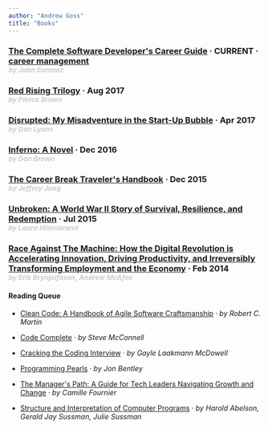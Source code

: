 ```yaml
---
author: "Andrew Goss"
title: "Books"
---
```


<section class="post">
	<h3 class="post-title">
		<a href="/books/complete_software_dev_career_guide">The Complete Software Developer's Career Guide</a>
		<span class="separator"> &middot; </span>
		<time datetime="2017-09-15T00:00:00Z">CURRENT</time>
		<span class="separator"> &middot; </span>
		<span class="taglist">
            <a href="/tags/career-management/">career management</a>
		</span>
		<div style="color:#cccccc"><sub><i>by John Sonmez</i></div>
	</h3>
</section>

<section class="post">
	<h3 class="post-title">
		<a href="http://www.redrisingbook.com" target="_blank">Red Rising Trilogy</a>
		<span class="separator"> &middot; </span>
		<time datetime="2017-08-29T00:00:00Z">Aug 2017</time><br>
		<div style="color:#cccccc"><sub><i>by Pierce Brown</i></div>
	</h3>
</section>

<section class="post">
	<h3 class="post-title">
		<a href="https://www.amazon.com/dp/B013CATZIC" target="_blank">Disrupted: My Misadventure in the Start-Up Bubble</a>
		<span class="separator"> &middot; </span>
		<time datetime="2017-04-12T00:00:00Z">Apr 2017</time><br>
		<div style="color:#cccccc"><sub><i>by Dan Lyons</i></div>
	</h3>
</section>

<section class="post">
	<h3 class="post-title">
		<a href="https://www.amazon.com/dp/B00AXIZ4TQ" target="_blank">Inferno: A Novel</a>
		<span class="separator"> &middot; </span>
		<time datetime="2016-12-29T00:00:00Z">Dec 2016</time><br>
		<div style="color:#cccccc"><sub><i>by Dan Brown</i></div>
	</h3>
</section>

<section class="post">
	<h3 class="post-title">
		<a href="https://www.amazon.com/dp/B009RWC3Y8" target="_blank">The Career Break Traveler's Handbook</a>
		<span class="separator"> &middot; </span>
		<time datetime="2015-12-19T00:00:00Z">Dec 2015</time><br>
		<div style="color:#cccccc"><sub><i>by Jeffrey Jung</i></div>
	</h3>
</section>

<section class="post">
	<h3 class="post-title">
		<a href="https://www.amazon.com/gp/product/B003WUYPPG" target="_blank">Unbroken: A World War II Story of Survival, Resilience, and Redemption</a>
		<span class="separator"> &middot; </span>
		<time datetime="2015-07-01T00:00:00Z">Jul 2015</time><br>
		<div style="color:#cccccc"><sub><i>by Laura Hillenbrand</i></div>
	</h3>
</section>

<section class="post">
	<h3 class="post-title">
		<a href="https://en.wikipedia.org/wiki/Race_Against_the_Machine" target="_blank">Race Against The Machine: How the Digital Revolution is Accelerating Innovation, Driving Productivity, and Irreversibly Transforming Employment and the Economy</a>
		<span class="separator"> &middot; </span>
		<time datetime="2016-02-14T00:00:00Z">Feb 2014</time><br>
		<div style="color:#cccccc"><sub><i>by Erik Brynjolfsson, Andrew McAfee</i></div>
	</h3>
</section>

#### Reading Queue

* <a href="https://www.amazon.com/Clean-Code-Handbook-Software-Craftsmanship/dp/0132350882" target="_blank">Clean Code: A Handbook of Agile Software Craftsmanship</a><span class="separator"> &middot; </span> <i>by Robert C. Martin</i>

* <a href="https://www.amazon.com/Code-Complete-Practical-Handbook-Construction/dp/0735619670" target="_blank">Code Complete</a><span class="separator"> &middot; </span> <i>by Steve McConnell</i>

* <a href="http://www.crackingthecodinginterview.com" target="_blank">Cracking the Coding Interview</a><span class="separator"> &middot; </span> <i>by Gayle Laakmann McDowell</i>

* <a href="https://www.amazon.com/Programming-Pearls-2nd-Jon-Bentley/dp/0201657880" target="_blank">Programming Pearls</a><span class="separator"> &middot; </span> <i>by Jon Bentley</i>

* <a href="https://www.amazon.com/dp/B06XP3GJ7F" target="_blank">The Manager's Path: A Guide for Tech Leaders Navigating Growth and Change</a><span class="separator"> &middot; </span> <i>by Camille Fournier</i>

* <a href="https://www.amazon.com/Structure-Interpretation-Computer-Programs-Engineering/dp/0262510871" target="_blank">Structure and Interpretation of Computer Programs</a><span class="separator"> &middot; </span> <i>by Harold Abelson, Gerald Jay Sussman, Julie Sussman</i>
